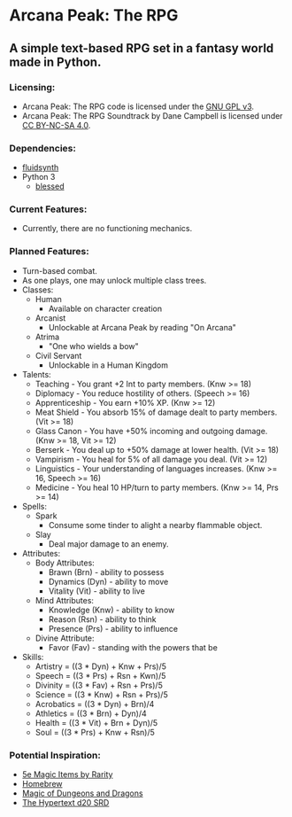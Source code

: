 # Arcana Peak: The RPG
## A simple text-based RPG set in a fantasy world made in Python.
### Licensing:
* Arcana Peak: The RPG code is licensed under the [GNU GPL v3](https://www.gnu.org/licenses/quick-guide-gplv3.html).
* Arcana Peak: The RPG Soundtrack by Dane Campbell is licensed under [CC BY-NC-SA 4.0](https://creativecommons.org/licenses/by-nc-sa/4.0).

### Dependencies:
*  [fluidsynth](https://github.com/FluidSynth/fluidsynth)
* Python 3
	* [blessed](https://pypi.org/project/blessed/)

### Current Features:
* Currently, there are no functioning mechanics.

### Planned Features:
* Turn-based combat.
* As one plays, one may unlock multiple class trees.
* Classes:
	* Human
		* Available on character creation
	* Arcanist
		* Unlockable at Arcana Peak by reading "On Arcana"
	* Atrima
		* "One who wields a bow"
	* Civil Servant
		* Unlockable in a Human Kingdom
* Talents:
	* Teaching - You grant +2 Int to party members. (Knw >= 18)
	* Diplomacy - You reduce hostility of others. (Speech >= 16)
	* Apprenticeship - You earn +10% XP. (Knw >= 12)
	* Meat Shield - You absorb 15% of damage dealt to party members. (Vit >= 18)
	* Glass Canon - You have +50% incoming and outgoing damage. (Knw >= 18, Vit >= 12)
	* Berserk - You deal up to +50% damage at lower health. (Vit >= 18)
	* Vampirism - You heal for 5% of all damage you deal. (Vit >= 12)
	* Linguistics - Your understanding of languages increases. (Knw >= 16, Speech >= 16)
	* Medicine - You heal 10 HP/turn to party members. (Knw >= 14, Prs >= 14)
* Spells:
	* Spark
		* Consume some tinder to alight a nearby flammable object.
	* Slay
		* Deal major damage to an enemy.
* Attributes:
	* Body Attributes:
		* Brawn (Brn) - ability to possess
		* Dynamics (Dyn) - ability to move
		* Vitality (Vit) - ability to live
	* Mind Attributes:
		* Knowledge (Knw) - ability to know
		* Reason (Rsn) - ability to think
		* Presence (Prs) - ability to influence
	* Divine Attribute:
		* Favor (Fav) - standing with the powers that be
* Skills:
	* Artistry = ((3 * Dyn) + Knw + Prs)/5
	* Speech = ((3 * Prs) + Rsn + Kwn)/5
	* Divinity = ((3 * Fav) + Rsn + Prs)/5
	* Science = ((3 * Knw) + Rsn + Prs)/5
	* Acrobatics = ((3 * Dyn) + Brn)/4
	* Athletics = ((3 * Brn) + Dyn)/4
	* Health = ((3 * Vit) + Brn + Dyn)/5
	* Soul = ((3 * Prs) + Knw + Rsn)/5

### Potential Inspiration:
* [5e Magic Items by Rarity](https://dandwiki.com/wiki/5e_Magic_Items_by_Rarity)
* [Homebrew](https://dndbeyond.com/homebrew)
* [Magic of Dungeons and Dragons](https://en.wikipedia.org/wiki/Magic_of_Dungeons_%26a_Dragons)
* [The Hypertext d20 SRD](https://5e.d20srd.org/index.htm)
